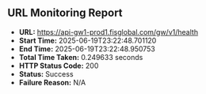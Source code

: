 ## URL Monitoring Report

- **URL:** https://api-gw1-prod1.fisglobal.com/gw/v1/health
- **Start Time:** 2025-06-19T23:22:48.701120
- **End Time:** 2025-06-19T23:22:48.950753
- **Total Time Taken:** 0.249633 seconds
- **HTTP Status Code:** 200
- **Status:** Success
- **Failure Reason:** N/A
